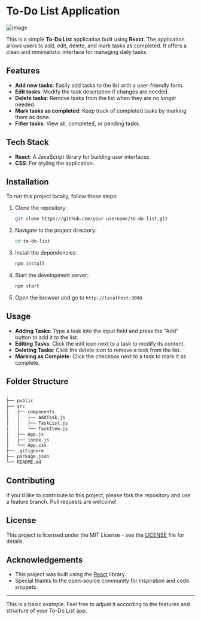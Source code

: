 

# To-Do List Application
![image](https://github.com/user-attachments/assets/eea67bcd-8fdd-48d2-a45f-132321e22a01)


This is a simple **To-Do List** application built using **React**. The application allows users to add, edit, delete, and mark tasks as completed. It offers a clean and minimalistic interface for managing daily tasks.

## Features

- **Add new tasks**: Easily add tasks to the list with a user-friendly form.
- **Edit tasks**: Modify the task description if changes are needed.
- **Delete tasks**: Remove tasks from the list when they are no longer needed.
- **Mark tasks as completed**: Keep track of completed tasks by marking them as done.
- **Filter tasks**: View all, completed, or pending tasks.
  
## Tech Stack

- **React**: A JavaScript library for building user interfaces.
- **CSS**: For styling the application.
  
## Installation

To run this project locally, follow these steps:

1. Clone the repository:
   ```bash
   git clone https://github.com/your-username/to-do-list.git
   ```

2. Navigate to the project directory:
   ```bash
   cd to-do-list
   ```

3. Install the dependencies:
   ```bash
   npm install
   ```

4. Start the development server:
   ```bash
   npm start
   ```

5. Open the browser and go to `http://localhost:3000`.

## Usage

- **Adding Tasks**: Type a task into the input field and press the "Add" button to add it to the list.
- **Editing Tasks**: Click the edit icon next to a task to modify its content.
- **Deleting Tasks**: Click the delete icon to remove a task from the list.
- **Marking as Complete**: Click the checkbox next to a task to mark it as complete.

## Folder Structure

```bash
.
├── public
├── src
│   ├── components
│   │   ├── AddTask.js
│   │   ├── TaskList.js
│   │   └── TaskItem.js
│   ├── App.js
│   ├── index.js
│   └── App.css
├── .gitignore
├── package.json
└── README.md
```

## Contributing

If you'd like to contribute to this project, please fork the repository and use a feature branch. Pull requests are welcome!

## License

This project is licensed under the MIT License - see the [LICENSE](LICENSE) file for details.

## Acknowledgements

- This project was built using the [React](https://reactjs.org/) library.
- Special thanks to the open-source community for inspiration and code snippets.

---

This is a basic example. Feel free to adjust it according to the features and structure of your To-Do List app.
